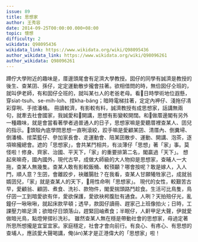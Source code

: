 ```yaml
---
issue: 89
title: 思想家
author: 王秀容
date: 2014-09-25T00:00:00.000+08:00
topic: 懷想
difficulty: 2
wikidata: Q98095436
wikidata_link: https://www.wikidata.org/wiki/Q98095436
author_wikidata_link: https://www.wikidata.org/wiki/Q98096261
author_wikidata: Q98096261
---
```

蹛佇大學附近的趣味是，厝邊頭尾會有足濟大學教授。囡仔的同學有誠濟是教授的後生、查某囝、孫仔，定定運動散步攏會拄著。欲相借問的時，無佮囡仔仝班的，就叫伊老師，有和囡仔仝班的，就叫某乜人的老爸老母。看𪜶日時學術地位遐懸，穿siat-tsuh、se-mih-loh、捾kha-báng；暗時電梯拄著，定定內䘥仔、淺拖仔凊彩穿咧、手捾潘桶。
冊讀較濟，有影較有料，誠濟教授有成思想家，話講無兩句，就牽去社會國家，我誠愛和𪜶開講，思想有影變較開闊。和𪜶做厝邊閣有另外一種趣味，就是會當看著學者過普通人的日子，思想家嘛是愛聽厝裡查某人、囝兒的指示。𪜶頭殼內底學問思想一直咧滾絞，跤手嘛是愛顧某囝、清厝內、倒糞埽、倒潘桶、捾菜籃仔、參加家長會、走運動會、陪某囝散步、運動、開講、泡茶，逐項嘛攏總會。遮的「思想家」，會共某鬥相共，有淡薄仔「思想」著「家」事。莫怪啦！修身、齊家、治國、平天下，「家」的重要排第二名，閣贏過「天下」。
想起來嘛奇，國內國外，現代古早，成做大師級的大人物抑是思想家，查晡人一大拖，查某人無幾隻。查某人敢有影較飯桶、較頇顢？哪會按呢？敢是嫁人，入人門，順人意？生囝，會離跤步，袂離腸肚？在我看，查某人甘願犧牲家己，成就翁婿囝兒，「家」就是查某人的天下，𪜶用性命咧「思想家」。
現代的女性，較艱苦古早，愛顧翁、顧囝、煮食、洗衫、款物件，閣愛揣頭路鬥趁食。生活可比鳥隻，鳥仔囝一工到暗愛欲有伴，愛欲保護，愛欲袂枵腹肚有通食。人咧？天拍殕仔光，亂鐘仔一啾啾啾，就起床款早頓；透早，款囡仔讀冊、趕家己上班像拍火；日時，工課壓力嘛足濟；欲暗仔日頭落山，趕緊回岫煮食；半眠仔，人鼾甲足大聲，伊就愛做暗光鳥，點燈膋摺衫洗衫。
雖然查某人無在穩是帶動社會的思想家，毋過定著所思所想攏是宜室宜家。家庭穩定，社會才會向前行。有良心、有疼心、有思想的查埔人，應該愛大聲喝講，俺(án)某才是正港偉大的「思想家」啦！